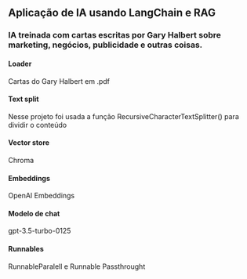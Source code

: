 ## Aplicação de IA usando LangChain e RAG
### IA treinada com cartas escritas por Gary Halbert sobre marketing, negócios, publicidade e outras coisas.

#### Loader
Cartas do Gary Halbert em .pdf

#### Text split
Nesse projeto foi usada a função RecursiveCharacterTextSplitter() para dividir o conteúdo

#### Vector store
Chroma

#### Embeddings
OpenAI Embeddings

#### Modelo de chat
gpt-3.5-turbo-0125

#### Runnables
RunnableParalell e Runnable Passthrought
